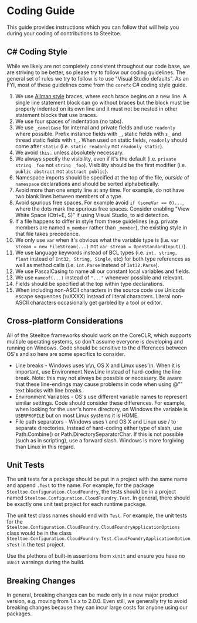 # Coding Guide

This guide provides instructions which you can follow that will help you during your coding of contributions to Steeltoe.

## C# Coding Style

 While we likely are not completely consistent throughout our code base, we are striving to be better, so please try to follow our coding guidelines. The general set of rules we try to follow is to use "Visual Studio defaults".  As an FYI, most of these guidelines come from the `corefx` C# coding style guide.

1. We use [Allman style](https://en.wikipedia.org/wiki/Indent_style#Allman_style) braces, where each brace begins on a new line. A single line statement block can go without braces but the block must be properly indented on its own line and it must not be nested in other statement blocks that use braces.
1. We use four spaces of indentation (no tabs).
1. We use `_camelCase` for internal and private fields and use `readonly` where possible. Prefix instance fields with `_`, static fields with `s_` and thread static fields with `t_`. When used on static fields, `readonly` should come after `static` (i.e. `static readonly` not `readonly static`).
1. We avoid `this.` unless absolutely necessary.
1. We always specify the visibility, even if it's the default (i.e. `private string _foo` not `string _foo`). Visibility should be the first modifier (i.e. `public abstract` not `abstract public`).
1. Namespace imports should be specified at the top of the file, *outside* of `namespace` declarations and should be sorted alphabetically.
1. Avoid more than one empty line at any time. For example, do not have two blank lines between members of a type.
1. Avoid spurious free spaces. For example avoid `if (someVar == 0)...`, where the dots mark the spurious free spaces. Consider enabling "View White Space (Ctrl+E, S)" if using Visual Studio, to aid detection.
1. If a file happens to differ in style from these guidelines (e.g. private members are named `m_member` rather than `_member`), the existing style in that file takes precedence.
1. We only use `var` when it's obvious what the variable type is (i.e. `var stream = new FileStream(...)` not `var stream = OpenStandardInput()`).
1. We use language keywords instead of BCL types (i.e. `int, string, float` instead of `Int32, String, Single`, etc) for both type references as well as method calls (i.e. `int.Parse` instead of `Int32.Parse`).
1. We use PascalCasing to name all our constant local variables and fields.
1. We use ```nameof(...)``` instead of ```"..."``` whenever possible and relevant.
1. Fields should be specified at the top within type declarations.
1. When including non-ASCII characters in the source code use Unicode escape sequences (\uXXXX) instead of literal characters. Literal non-ASCII characters occasionally get garbled by a tool or editor.

## Cross-platform Considerations

All of the Steeltoe frameworks should work on the CoreCLR, which supports multiple operating systems, so don't assume everyone is developing and running on Windows.
Code should be sensitive to the differences between OS's and so here are some specifics to consider.

* Line breaks - Windows uses \r\n, OS X and Linux uses \n. When it is important, use Environment.NewLine instead of hard-coding the line break. Note: this may not always be possible or necessary. Be aware that these line-endings may cause problems in code when using @"" text blocks with line breaks.
* Environment Variables - OS's use different variable names to represent similar settings. Code should consider these differences. For example, when looking for the user's home directory, on Windows the variable is `USERPROFILE` but on most Linux systems it is HOME.
* File path separators -  Windows uses \ and OS X and Linux use / to separate directories. Instead of hard-coding either type of slash, use Path.Combine() or Path.DirectorySeparatorChar. If this is not possible (such as in scripting), use a forward slash. Windows is more forgiving than Linux in this regard.

## Unit Tests

The unit tests for a package should be put in a project with the same name and append `.Test` to the name. For example, for the package `Steeltoe.Configuration.CloudFoundry`, the tests should be in a project named `Steeltoe.Configuration.CloudFoundry.Test`. In general, there should be exactly one unit test project for each runtime package.

The unit test class names should end with `Test`. For example, the unit tests for the `Steeltoe.Configuration.CloudFoundry.CloudFoundryApplicationOptions` class would be in the class `Steeltoe.Configuration.CloudFoundry.Test.CloudFoundryApplicationOptionsTest` in the test project.

Use the plethora of built-in assertions from `xUnit` and ensure you have no `xUnit` warnings during the build.

## Breaking Changes

In general, breaking changes can be made only in a new major product version, e.g. moving from 1.x.x to 2.0.0. Even still, we generally try to avoid breaking changes because they can incur large costs for anyone using our packages.
